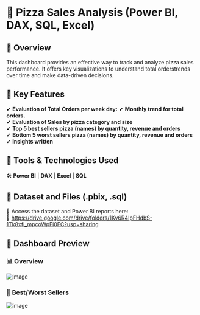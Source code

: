 # 🚀 Pizza Sales Analysis (Power BI, DAX, SQL, Excel)

## 🔹 Overview  
This dashboard provides an effective way to track and analyze pizza sales performance. It offers key visualizations to understand total orderstrends over time and make data-driven decisions.  

## 🔹 Key Features  

✔ **Evaluation of Total Orders per week day:** 
✔ **Monthly trend for total orders.**  
✔ **Evaluation of Sales by pizza category and size**  
✔ **Top 5 best sellers pizza (names) by quantity, revenue and orders**  
✔ **Bottom 5 worst sellers pizza (names) by quantity, revenue and orders**  
✔ **Insights written**  


## 🔹 Tools & Technologies Used  
🛠 **Power BI** | **DAX** | **Excel** | **SQL** 


## 🔹 Dataset and Files (.pbix, .sql)  
📂 Access the dataset and Power BI reports here:  
🔗 https://drive.google.com/drive/folders/1Kv6R4IpFHdbS-1Tk8xfi_mpcoWpFi0FC?usp=sharing  

## 📸 Dashboard Preview  

### 📊 **Overview**  
![image](https://github.com/user-attachments/assets/6ad2c849-9ff3-4adb-8424-267c14a0954e)


### 🔎 **Best/Worst Sellers**  
![image](https://github.com/user-attachments/assets/10ca72bd-37c6-4579-b255-71f5e85f518a)


